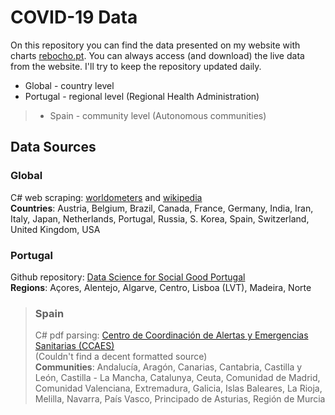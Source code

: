 # COVID-19 Data
On this repository you can find the data presented on my website with charts [rebocho.pt](http:/rebocho.pt). 
You can always access (and download) the live data from the website. I'll try to keep the repository updated daily.

* Global - country level
* Portugal - regional level (Regional Health Administration)
> * Spain - community level (Autonomous communities)

## Data Sources
### Global
C# web scraping: [worldometers](https://www.worldometers.info/coronavirus/) and [wikipedia](https://en.wikipedia.org/wiki/Coronavirus_disease_2019)<br>
**Countries**: Austria, Belgium, Brazil, Canada, France, Germany, India, Iran, Italy, Japan, Netherlands, Portugal, Russia, S. Korea,  Spain, Switzerland, United Kingdom, USA
### Portugal
Github repository: [Data Science for Social Good Portugal](https://github.com/dssg-pt/covid19pt-data)<br>
**Regions**: Açores, Alentejo, Algarve, Centro, Lisboa (LVT), Madeira, Norte
> ### Spain
> C# pdf parsing: [Centro de Coordinación de Alertas y Emergencias Sanitarias (CCAES)](https://www.mscbs.gob.es/profesionales/saludPublica/ccayes/alertasActual/nCov/situacionActual.htm) <br>
> (Couldn't find a decent formatted source)<br>
> **Communities**: Andalucía, Aragón, Canarias, Cantabria, Castilla y León, Castilla - La Mancha, Catalunya, Ceuta, Comunidad de Madrid, Comunidad Valenciana, Extremadura, Galicia, Islas Baleares, La Rioja, Melilla, Navarra, País Vasco, Principado de Asturias, Región de Murcia
